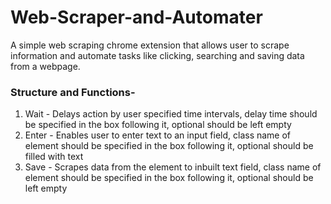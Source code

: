 # Web-Scraper-and-Automater
A simple web scraping chrome extension that allows user to scrape information and automate tasks like clicking, searching and saving data from a webpage.

### Structure and Functions-
1. Wait - Delays action by user specified time intervals, delay time should be specified in the box following it, optional should be left empty
2. Enter - Enables user to enter text to an input field, class name of element should be specified in the box following it, optional should be filled with text
3. Save - Scrapes data from the element to inbuilt text field, class name of element should be specified in the box following it, optional should be left empty
